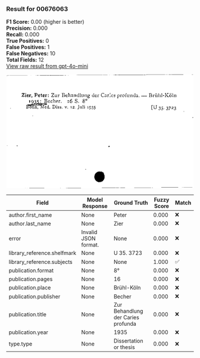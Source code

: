 ### Result for 00676063
**F1 Score:** 0.00 (higher is better)<br>**Precision:** 0.000<br>**Recall:** 0.000<br>**True Positives:** 0<br>**False Positives:** 1<br>**False Negatives:** 10<br>**Total Fields:** 12<br>[View raw result from gpt-4o-mini](https://github.com/RISE-UNIBAS/humanities_data_benchmark/blob/main/results/2025-10-03/T0164/request_T0164_00676063.json)

<img src="https://github.com/RISE-UNIBAS/humanities_data_benchmark/blob/main/benchmarks/zettelkatalog/images/00676063.jpg?raw=true" alt="00676063" width="600px">

| Field | Model Response | Ground Truth | Fuzzy Score | Match |
|-------|----------------|--------------|-------------|-------|
| author.first_name | None | Peter | 0.000 | ❌ |
| author.last_name | None | Zier | 0.000 | ❌ |
| error | Invalid JSON format. | None | 0.000 | ❌ |
| library_reference.shelfmark | None | U 35. 3723 | 0.000 | ❌ |
| library_reference.subjects | None | None | 1.000 | ✅ |
| publication.format | None | 8° | 0.000 | ❌ |
| publication.pages | None | 16 | 0.000 | ❌ |
| publication.place | None | Brühl-Köln | 0.000 | ❌ |
| publication.publisher | None | Becher | 0.000 | ❌ |
| publication.title | None | Zur Behandlung der Caries profunda | 0.000 | ❌ |
| publication.year | None | 1935 | 0.000 | ❌ |
| type.type | None | Dissertation or thesis | 0.000 | ❌ |
